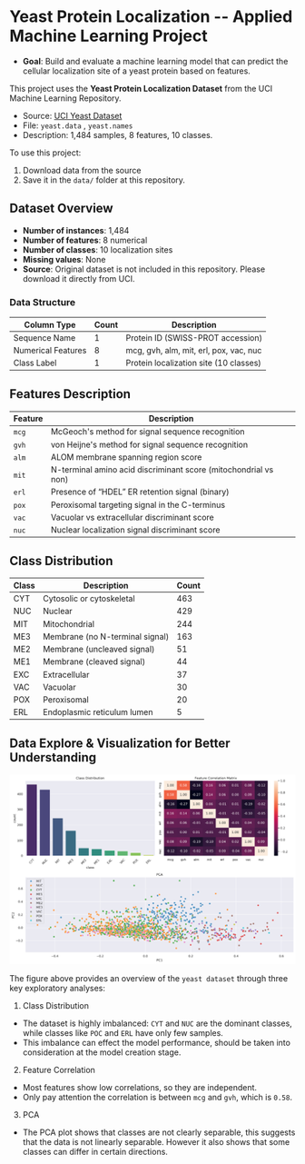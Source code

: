 # Yeast Protein Localization -- Applied Machine Learning Project

- **Goal**: Build and evaluate a machine learning model that can predict the cellular localization site of a yeast protein based on features.

This project uses the **Yeast Protein Localization Dataset** from the UCI Machine Learning Repository.

- Source: [UCI Yeast Dataset](https://archive.ics.uci.edu/dataset/110/yeast)
- File: `yeast.data` , `yeast.names`
- Description: 1,484 samples, 8 features, 10 classes.

To use this project:
1. Download data from the source
2. Save it in the `data/` folder at this repository.

## Dataset Overview
- **Number of instances**: 1,484
- **Number of features**: 8 numerical
- **Number of classes**: 10 localization sites
- **Missing values**: None
- **Source**: Original dataset is not included in this repository. Please download it directly from UCI.

### Data Structure

| Column Type       | Count | Description |
|-------------------|-------|-------------|
| Sequence Name     | 1     | Protein ID (SWISS-PROT accession) |
| Numerical Features| 8     | mcg, gvh, alm, mit, erl, pox, vac, nuc |
| Class Label       | 1     | Protein localization site (10 classes) |

## Features Description

| Feature | Description |
|---------|-------------|
| `mcg`  | McGeoch's method for signal sequence recognition |
| `gvh`  | von Heijne's method for signal sequence recognition |
| `alm`  | ALOM membrane spanning region score |
| `mit`  | N-terminal amino acid discriminant score (mitochondrial vs non) |
| `erl`  | Presence of “HDEL” ER retention signal (binary) |
| `pox`  | Peroxisomal targeting signal in the C-terminus |
| `vac`  | Vacuolar vs extracellular discriminant score |
| `nuc`  | Nuclear localization signal discriminant score |

## Class Distribution

| Class | Description                                | Count |
|-------|---------------------------------------------|-------|
| CYT   | Cytosolic or cytoskeletal                  | 463 |
| NUC   | Nuclear                                   | 429 |
| MIT   | Mitochondrial                            | 244 |
| ME3   | Membrane (no N-terminal signal)          | 163 |
| ME2   | Membrane (uncleaved signal)              | 51 |
| ME1   | Membrane (cleaved signal)                | 44 |
| EXC   | Extracellular                           | 37 |
| VAC   | Vacuolar                               | 30 |
| POX   | Peroxisomal                           | 20 |
| ERL   | Endoplasmic reticulum lumen          | 5 |

## Data Explore & Visualization for Better Understanding

![Data Explore Visualization](data_explore_overview.png)

The figure above provides an overview of the `yeast dataset` through three key exploratory analyses:
1. Class Distribution
- The dataset is highly imbalanced: `CYT` and `NUC` are the dominant classes, while classes like `POC` and `ERL` have only few samples.
- This imbalance can effect the model performance, should be taken into consideration at the model creation stage.
2. Feature Correlation
- Most features show low correlations, so they are independent.
- Only pay attention the correlation is between `mcg` and `gvh`, which is `0.58`.
3. PCA
- The PCA plot shows that classes are not clearly separable, this suggests that the data is not linearly separable. However it also shows that some classes can differ in certain directions.

